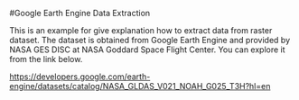 #Google Earth Engine Data Extraction

This is an example for give explanation how to extract data from raster dataset.
The dataset is obtained from Google Earth Engine and provided by NASA GES DISC at NASA Goddard Space Flight Center. You can explore it from the link below.

https://developers.google.com/earth-engine/datasets/catalog/NASA_GLDAS_V021_NOAH_G025_T3H?hl=en

<!-- ## For interactive notebook, please visit this page
https://mybinder.org/v2/gh/ricoen/ee_data_extract/HEAD -->
